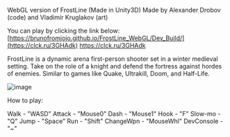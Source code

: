 WebGL version of FrostLine (Made in Unity3D)
Made by Alexander Drobov (code) and Vladimir Kruglakov (art)

You can play by clicking the link below:
[https://brunofromjojo.github.io/FrostLine_WebGL/Dev_Build/](https://clck.ru/3GHAdk)
https://clck.ru/3GHAdk

FrostLine is a dynamic arena first-person shooter set in a winter medieval setting. Take on the role of a knight and defend the fortress against hordes of enemies. Similar to games like Quake, Ultrakill, Doom, and Half-Life.

![image](https://github.com/user-attachments/assets/30afab68-9bcc-4935-bb8c-756e8dbab893)

How to play:

Walk - "WASD"
Attack - "Mouse0"
Dash - "Mouse1"
Hook - "F"
Slow-mo - "Q"
Jump - "Space"
Run - "Shift"
ChangeWpn - "MouseWhl"
DevConsole - "~"
